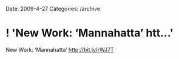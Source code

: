 Date: 2009-4-27
Categories: /archive

# ! 'New Work: ‘Mannahatta’ htt...'

New Work: ‘Mannahatta’ <a href="http://bit.ly/rWJ7T" rel="nofollow">http://bit.ly/rWJ7T</a>
